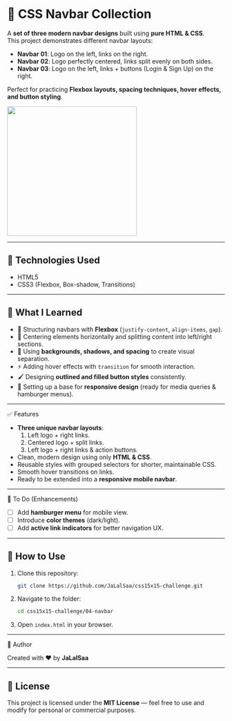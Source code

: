 # 🧭 CSS Navbar Collection

A **set of three modern navbar designs** built using **pure HTML & CSS**.  
This project demonstrates different navbar layouts:
- **Navbar 01**: Logo on the left, links on the right.  
- **Navbar 02**: Logo perfectly centered, links split evenly on both sides.  
- **Navbar 03**: Logo on the left, links + buttons (Login & Sign Up) on the right.  

Perfect for practicing **Flexbox layouts, spacing techniques, hover effects, and button styling**.

<p float="left">
  <img src="imgs/navbarPreview.png" width="300" />
</p>

---

## 🚀 Technologies Used

* HTML5
* CSS3 (Flexbox, Box-shadow, Transitions)

---

## 🎯 What I Learned

* 🧩 Structuring navbars with **Flexbox** (`justify-content`, `align-items`, `gap`).  
* 🎯 Centering elements horizontally and splitting content into left/right sections.  
* 🎨 Using **backgrounds, shadows, and spacing** to create visual separation.  
* ⚡ Adding hover effects with `transition` for smooth interaction.  
* 🖌 Designing **outlined and filled button styles** consistently.  
* 📱 Setting up a base for **responsive design** (ready for media queries & hamburger menus).  

---

✅ Features

* **Three unique navbar layouts**:
  1. Left logo + right links.  
  2. Centered logo + split links.  
  3. Left logo + right links & action buttons.  
* Clean, modern design using only **HTML & CSS**.  
* Reusable styles with grouped selectors for shorter, maintainable CSS.  
* Smooth hover transitions on links.  
* Ready to be extended into a **responsive mobile navbar**.  

---

📝 To Do (Enhancements)

* [ ] Add **hamburger menu** for mobile view.  
* [ ] Introduce **color themes** (dark/light).  
* [ ] Add **active link indicators** for better navigation UX.  

---

## 🧪 How to Use

1. Clone this repository:
   ```bash
   git clone https://github.com/JaLalSaa/css15x15-challenge.git
   ```

2. Navigate to the folder:

   ```bash
   cd css15x15-challenge/04-navbar
   ```
3. Open `index.html` in your browser.

---

📌 Author

Created with ❤️ by **JaLalSaa**

---

## 📄 License

This project is licensed under the **MIT License** — feel free to use and modify for personal or commercial purposes.

